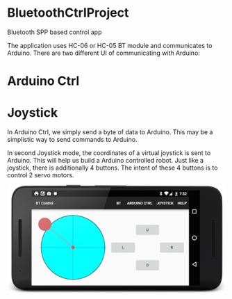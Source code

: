 BluetoothCtrlProject
====================

Bluetooth SPP based control app

The application uses HC-06 or HC-05 BT module and communicates to Arduino.
There are two different UI of communicating with Arduino:

# Arduino Ctrl
# Joystick

In Arduino Ctrl, we simply send a byte of data to Arduino. This may be a simplistic
way to send commands to Arduino.

In second Joystick mode, the coordinates of a virtual joystick is sent to Arduino. This will
help us build a Arduino controlled robot. Just like a joystick, there is additionally 4 buttons.
The intent of these 4 buttons is to control 2 servo motors.

![joystick](joystick.png)
